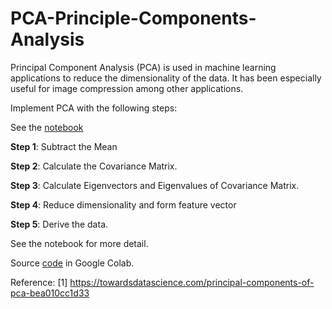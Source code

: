 # PCA-Principle-Components-Analysis

Principal Component Analysis (PCA) is used in machine learning applications to reduce the dimensionality of the data. It has been especially useful for image compression among other applications.

Implement PCA with the following steps:

See the [notebook](https://github.com/lephanthutra/PCA-Principle-Components-Analysis/blob/main/PCA_G2.ipynb)

**Step 1**: Subtract the Mean

**Step 2**: Calculate the Covariance Matrix.

**Step 3**: Calculate Eigenvectors and Eigenvalues of Covariance Matrix.

**Step 4**: Reduce dimensionality and form feature vector

**Step 5**: Derive the data.

See the notebook for more detail.

Source [code](https://colab.research.google.com/drive/12sVqKaYb3WKdFe1yf91TYuwUv6j-5rmJ) in Google Colab.

Reference: 
[1] https://towardsdatascience.com/principal-components-of-pca-bea010cc1d33
